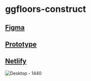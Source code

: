 # ggfloors-construct

## [Figma](https://www.figma.com/file/WaNu2VRizI38ayahXcudom/gg?node-id=0%3A1)

## [Prototype](https://www.figma.com/proto/WaNu2VRizI38ayahXcudom/gg?page-id=0%3A1&node-id=8%3A2&viewport=241%2C48%2C0.11&scaling=min-zoom)

## [Netlify](https://ggfloors-construct.netlify.app)

![Desktop - 1440](https://user-images.githubusercontent.com/59699177/152638092-7af762ba-9382-447e-8267-d8937a45f8d8.png)

